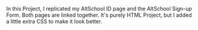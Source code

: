 In this Project, I replicated my AltSchool ID page and the AltSchool Sign-up Form. Both pages are linked together. It's purely HTML Project, but I added a little extra CSS to make it look better. 
